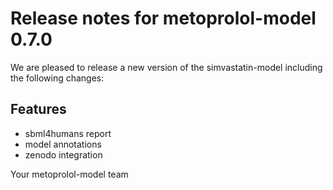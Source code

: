 # Release notes for metoprolol-model 0.7.0

We are pleased to release a new version of the simvastatin-model including the 
following changes:

## Features
- sbml4humans report
- model annotations
- zenodo integration

Your metoprolol-model team
